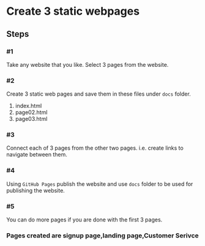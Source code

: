 # Create 3 static webpages

## Steps 

### #1
Take any website that you like. Select 3 pages from the website.  

### #2
Create 3 static web pages and save them in these files under `docs` folder.  
1. index.html
2. page02.html
3. page03.html

### #3
Connect each of 3 pages from the other two pages. i.e. create links to navigate between them.

### #4
Using `GitHub Pages` publish the website and use `docs` folder to be used for publishing the website.  

### #5
You can do more pages if you are done with the first 3 pages.  


### Pages created are signup page,landing page,Customer Serivce

